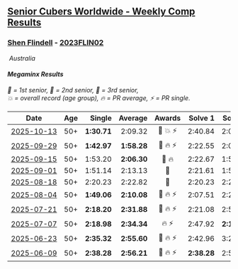 <style>table {white-space: nowrap;}</style>
<link rel="stylesheet" type="text/css" href="/scw-comp/css/flags.css" />

## [Senior Cubers Worldwide - Weekly Comp Results](/scw-comp/results/)
### [Shen Flindell](README.md) - [2023FLIN02](https://www.worldcubeassociation.org/persons/2023FLIN02?event=minx)

<i class="flag flag-AU" />&nbsp;Australia

#### Megaminx Results

<span style="white-space: nowrap;">🥇 = 1st senior</span>, <span style="white-space: nowrap;">🥈 = 2nd senior</span>, <span style="white-space: nowrap;">🥉 = 3rd senior</span>, <span style="white-space: nowrap;">💥 = overall record (age group)</span>, <span style="white-space: nowrap;">🔥 = PR average</span>, <span style="white-space: nowrap;">⚡ = PR single</span>.

| Date | Age | Single | Average | Awards | Solve 1 | Solve 2 | Solve 3 | Solve 4 | Solve 5 | Video |
| :--: | :--: | --: | --: | :--: | --: | --: | --: | --: | --: | :-- |
| [2025-10-13](../../results/2025-10-13/minx.md) | 50+ | **1:30.71** | 2:09.32 | 🥈 💥 ⚡ | 2:40.84 | 2:05.70 | **1:30.71** | 2:11.28 | 2:10.98 | [Desktop](https://www.facebook.com/events/1142683474629830/permalink/1145169031047941) / [Mobile](https://m.facebook.com/events/1142683474629830?view=permalink&id=1145169031047941) |
| [2025-09-29](../../results/2025-09-29/minx.md) | 50+ | **1:42.97** | **1:58.28** | 🥈 🔥 ⚡ | 2:22.55 | 2:04.41 | 1:57.06 | **1:42.97** | 1:53.37 | [Desktop](https://www.facebook.com/events/3131653436983766/permalink/3143422809140162) / [Mobile](https://m.facebook.com/events/3131653436983766?view=permalink&id=3143422809140162) |
| [2025-09-15](../../results/2025-09-15/minx.md) | 50+ | 1:53.20 | **2:06.30** | 🥈 🔥 | 2:22.67 | 1:53.20 | 2:08.08 | 2:08.34 | 2:02.48 | [Desktop](https://www.facebook.com/events/1678098952866203/permalink/1688396615169770) / [Mobile](https://m.facebook.com/events/1678098952866203?view=permalink&id=1688396615169770) |
| [2025-09-01](../../results/2025-09-01/minx.md) | 50+ | 1:51.14 | 2:13.13 | 🥉 | 2:21.61 | 1:51.14 | 2:18.15 | 2:08.51 | 2:12.72 | [Desktop](https://www.facebook.com/events/674637162322812/permalink/684877531298775) / [Mobile](https://m.facebook.com/events/674637162322812?view=permalink&id=684877531298775) |
| [2025-08-18](../../results/2025-08-18/minx.md) | 50+ | 2:20.23 | 2:22.82 | 🥉 | 2:20.23 | 2:22.24 | 2:26.00 | DNS | DNS | [Desktop](https://www.facebook.com/events/4098227200495459/permalink/4109435989374580) / [Mobile](https://m.facebook.com/events/4098227200495459?view=permalink&id=4109435989374580) |
| [2025-08-04](../../results/2025-08-04/minx.md) | 50+ | **1:49.06** | **2:10.08** | 🥉 🔥 ⚡ | 2:07.51 | 2:20.80 | 2:18.95 | 2:03.78 | **1:49.06** | [Desktop](https://www.facebook.com/events/1901314967391999/permalink/1912526909604138) / [Mobile](https://m.facebook.com/events/1901314967391999?view=permalink&id=1912526909604138) |
| [2025-07-21](../../results/2025-07-21/minx.md) | 50+ | **2:18.20** | **2:31.88** | 🥉 🔥 ⚡ | 2:21.08 | 2:56.36 | **2:18.20** | DNS | DNS | [Desktop](https://www.facebook.com/events/1261538608778309/permalink/1271704187761751) / [Mobile](https://m.facebook.com/events/1261538608778309?view=permalink&id=1271704187761751) |
| [2025-07-07](../../results/2025-07-07/minx.md) | 50+ | **2:18.98** | **2:34.34** | 🔥 ⚡ | 2:47.92 | **2:18.98** | 2:36.13 | DNS | DNS | [Desktop](https://www.facebook.com/events/1328488458860314/permalink/1338582487850911) / [Mobile](https://m.facebook.com/events/1328488458860314?view=permalink&id=1338582487850911) |
| [2025-06-23](../../results/2025-06-23/minx.md) | 50+ | **2:35.32** | **2:55.60** | 🥉 🔥 ⚡ | 2:42.96 | 3:28.52 | **2:35.32** | DNS | DNS | [Desktop](https://www.facebook.com/events/4134767840134485/permalink/4145361005741835) / [Mobile](https://m.facebook.com/events/4134767840134485?view=permalink&id=4145361005741835) |
| [2025-06-09](../../results/2025-06-09/minx.md) | 50+ | **2:38.28** | **2:56.21** | 🥈 🔥 ⚡ | **2:38.28** | 2:56.54 | 3:13.80 | DNS | DNS | [Desktop](https://www.facebook.com/events/947256517415436/permalink/955524426588645) / [Mobile](https://m.facebook.com/events/947256517415436?view=permalink&id=955524426588645) |


<!-- Global site tag (gtag.js) - Google Analytics -->
<script async src="https://www.googletagmanager.com/gtag/js?id=UA-86348435-3"></script>
<script>window.dataLayer = window.dataLayer || []; function gtag() {dataLayer.push(arguments);} gtag('js', new Date()); gtag('config', 'UA-86348435-3');</script>
